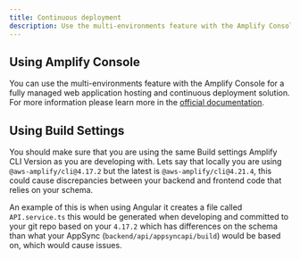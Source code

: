```yaml
---
title: Continuous deployment
description: Use the multi-environments feature with the Amplify Console for a fully managed web application hosting and continuous deployment solution.
---
```


## Using Amplify Console

You can use the multi-environments feature with the Amplify Console for a fully managed web application hosting and continuous deployment solution. For more information please learn more in the [official documentation](https://docs.aws.amazon.com/amplify/latest/userguide/multi-environments.html).

## Using Build Settings

You should make sure that you are using the same Build settings Amplify CLI Version as you are developing with. Lets say that locally you are using `@aws-amplify/cli@4.17.2` but the latest is `@aws-amplify/cli@4.21.4`, this could cause discrepancies between your backend and frontend code that relies on your schema. 

An example of this is when using Angular it creates a file called `API.service.ts` this would be generated when developing and committed to your git repo based on your `4.17.2` which has differences on the schema than what your AppSync (`backend/api/appsyncapi/build`) would be based on, which would cause issues.
